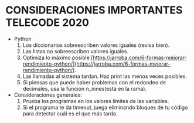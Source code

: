 # CONSIDERACIONES IMPORTANTES TELECODE 2020

- Python
    1) Los diccionarios sobreescriben valores iguales (revisa bien).
    2) Las listas no sobreescriben valores iguales.
    3) Optimiza lo máximo posible [https://jarroba.com/6-formas-mejorar-rendimiento-python/](https://jarroba.com/6-formas-mejorar-rendimiento-python/).
    3) Las llamadas al sistema tardan. Haz print las menos veces posibles.
    4) Si piensas que puede haber problemas con el redondeo de decimales, usa la función n_nines(está en la rama).
- Consideraciones generales:
    1) Prueba los programas en los valores límites de las variables.
    2) Si el programa te da timeout, juega eliminando bloques de tu código para detectar cuál es el que más tarda.
